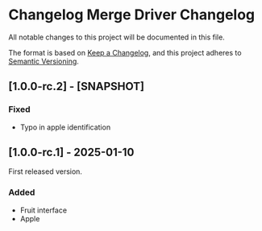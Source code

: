 # Changelog Merge Driver Changelog

All notable changes to this project will be documented in this file.

The format is based on [Keep a Changelog](https://keepachangelog.com/en/1.1.0/),
and this project adheres to [Semantic Versioning](https://semver.org/spec/v2.0.0.html).

## [1.0.0-rc.2] - [SNAPSHOT]

### Fixed

- Typo in apple identification

## [1.0.0-rc.1] - 2025-01-10

First released version.

### Added

- Fruit interface
- Apple
